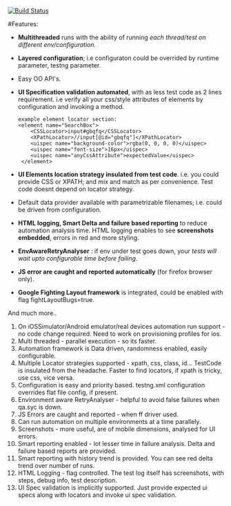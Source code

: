 [![Build Status](https://travis-ci.org/basavaraj1985/Dolphin.svg?branch=master)](https://travis-ci.org/basavaraj1985/Dolphin.svg?branch=master)

#Features: 

- **Multithreaded** runs with the ability of running _each thread/test on different env/configuration._ 

- **Layered configuration**; i.e configuraton could be overrided by runtime parameter, testng parameter. 

- Easy OO API's. 

- **UI Specification validation automated**, with as less test code as 2 lines requirement. i.e verify all your css/style attributes of elements by configuration and invoking a method. 
    ```
    example element locator section:
    <element name="SearchBox">
	    <CSSLocator>input#gbqfq</CSSLocator>
	    <XPathLocator>//input[@id="gbqfq"]</XPathLocator>
	    <uispec name="background-color">rgba(0, 0, 0, 0)</uispec>
	    <uispec name="font-size">16px</uispec>
	    <uispec name="anyCssAttribute">expectedValue</uispec>
	 </element>
    ```

- **UI Elements location strategy insulated from test code**. i.e. you could provide CSS or XPATH; and mix and match as per convenience. Test code doesnt depend on locator strategy. 

- Default data provider available with parametrizable filenames; i.e. could be driven from configuration. 

- **HTML logging, Smart Delta and failure based reporting** to reduce automation analysis time. HTML logging enables to see **screenshots embedded**, errors in red and more styling. 

- **EnvAwareRetryAnalyser** : if env under test goes down, your _tests will wait upto configurable time before failing_. 

- **JS error are caught and reported automatically** (for firefox browser only). 

- **Google Fighting Layout framework** is integrated, could be enabled with flag fightLayoutBugs=true. 

And much more.. 

1. On iOSSimulator/Android emulator/real devices automation run support - no code change required. Need to work on provisioning profiles for ios. 
2. Multi threaded - parallel execution - so its faster. 
3. Automation framework is Data driven, randomness enabled, easily configurable. 
4. Multiple Locator strategies supported - xpath, css, class, id... 
TestCode is insulated from the headache. Faster to find locators, if xpath is tricky, use css, vice versa. 
5. Configuration is easy and priority based. testng.xml configuration overrides flat file config, if present. 
6. Environment aware RetryAnalyser - helpful to avoid false failures when qa.syc is down. 
7. JS Errors are caught and reported - when ff driver used. 
8. Can run automation on multiple environments at a time parallely. 
9. Screenshots - more useful, are of mobile dimensions, analysed for UI errors. 
10. Smart reporting enabled - lot lesser time in failure analysis. Delta and failure based reports are provided. 
11. Smart reporting with history trend is provided. You can see red delta trend over number of runs. 
12. HTML Logging - flag controlled. The test log itself has screenshots, with steps, debug info, test description.
13. UI Spec validation is implicitly supported. Just provide expected ui specs along with locators and invoke ui spec validation. 

